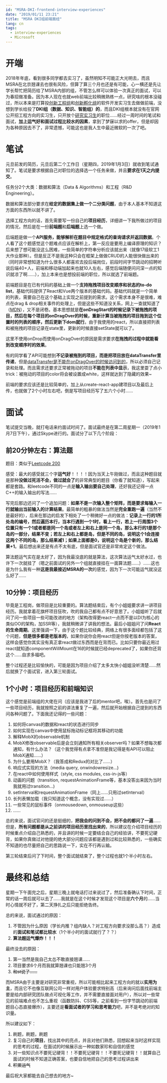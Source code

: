```yaml
---
id: "MSRA-DKI-frontend-interview-experiences"
date: "2019/01/11 23:21"
title: "MSRA DKI组前端面经"
lang: cn
tags:
  - interview-experiences
  - Microsoft
---
```


# 开端

2018年年底，看到很多同学都去实习了，虽然明知不可能正大光明去，而且MSRA在北京翘课去也很有风险，但算了算三个月也还是有可能，心一横还是先让学长帮忙把简历给了MSRA内部的组，不管怎么样可以体验一次真正的面试，可以为春招做准备。因为本人现在也就web前端比较稍微熟练一点，研究啥的根本没碰过，所以本来是打算投[创新工程组](https://www.msra.cn/zh-cn/jobs/interns/ieg-development-intern-20170512?language=chinese)和[创新孵化组](https://www.msra.cn/zh-cn/jobs/interns/ard-incubation-development-intern?language=chinese)的软件开发实习生去做做前端，没想到学长给投了**DKI组（数据、知识、智能组）的**，而且DKI组根本就没有在官网公开招工程方向的实习生，只开放个[研究实习生](https://www.msra.cn/zh-cn/jobs/interns/software-analytic-group-dki-intern?language=chinese)的职位……经过一周时间的笔试和面试，**加上运气好和面试过程比较水的因素**，拿到了梦寐以求的offer，但是却因为各种原因去不了，非常遗憾，可能这也是我人生中最近微软的一次了吧。

# 笔试

元旦前发的简历，元旦后第二个工作日（星期四，2019年1月3日）就收到笔试通知了。笔试是要求根据自己对职位的选择选一个任务来做，并且**要求在1天之内提交**。

任务分2个大类：数据和算法（Data & Algorithms）和工程（R&D Engineering）。

数据和算法部分要求在**给定的数据集上做一个二分类问题**，由于本人基本不知道这方面的东西所以就不讲了。

选择工程方向的话，首先需要写一份自己的**项目经历**，详细讲一下我所做过的项目的情况，然后是在一份**前端题**和**后端题**上选一个做。

后端题是做一个**API服务，能够解析在题目中规定格式的查询请求并返回数据**。个人看了这个题感觉这个题难点应该在解析上，第一反应是要用上编译原理的知识？后来想了想可能没这么困难，一些简单的字符串分析应该就出来（就像17级软工1大作业那种）。但是反正不是我这种只会在框架上做做CRUD的人能很快做出来的（同时非常想知道为什么很多人都喜欢去投后端岗位，前段时间字节跳动的招聘听说后端40+人，前端和移动端加起来也就10人左右，感觉后端随便问问深一点的知识就凉了啊……），加上本来也是想投前端的职位，所以就选了前端题。

前端题目是在已有代码的基础上做一个**支持拖拽项目改变顺序和状态的to-do list**，基础代码提供了React和Vue两个版本的基础代码。基础代码就是一个简单的列表，需要自己在这个基础上实现之前提到的需求。这个需求本身不是很难，难点在drag & drop相关事件的处理上，但是这些不知道没关系，网上一查就知道了（[MDN](https://developer.mozilla.org/en-US/docs/Web/API/HTML_Drag_and_Drop_API)），又不是闭卷。基本思想就是**在onDragStart的时候记录下被拖拽的项目，然后在每个项目的onDragOver的时候，重新计算当被拖拽的项目拖到这个位置时的列表的顺序，然后更新下dom就行**。由于我使用的react，所以直接把列表和被拖拽的项目记录在state里，更新的时候直接setState就可以了。

这里不使用onDrop而使用onDragOver的原因是需求要求**在拖拽的过程中就能看到改变顺序时的效果**。

有的同学看了API可能想到**不记录被拖到的项目，而是把项目放在dataTransfer里传递**，但是[dataTransfer是不能在onDragOver的时候访问到的](https://stackoverflow.com/questions/11065803/determine-what-is-being-dragged-from-dragenter-dragover-events)，所以必须自己记录和处理。而且需求还要求正常被拖动的项目**不能在列表中显示**，我这里耍了点小trick：被拖动的项目的color将会被设置成white，这样就达到了隐藏的效果~

前端的要求应该还是比较简单的，加上从create-react-app建项目以及最后上传，也就做了2个小时左右吧，倒是写项目经历写了五六个小时……

# 面试

笔试提交当晚，就打电话来约面试时间了。面试最终是在第二周星期一（2019年1月7日下午），通过Skype进行的。面试分了以下几个阶段：

## 前20分钟左右：算法题

题目：类似于[Leetcode 200](https://leetcode.com/problems/number-of-islands)

感受：最大的感受就三个字**运气好**！！！！因为当天上午刚做过，而且这种题目就是那种**没做过死活不会，做过就会了**的非常典型的题目（你看了就知道），写起来都是套路。和leetcode不同的一点是**输入输出要自己处理**，还好我还记得一点C++的输入输出的写法……

写完后那边还问了一个追加问题：**如果不是一次输入整个矩阵，而是要求每输入一行就输出当前输入的计算结果**。最简单的粗暴的做法当然是**完全重跑一遍**（当然不是最好的），后来在那边的启发下相处了一个稍微好一点的做法：**记录上一行的1所处岛的编号，然后遍历本行，当本行遇到一个1时，看上一行，若上一行周围3个位置只有一个1或者都是同一个岛或者左上和右上是同一个岛，那么本行的1是那个岛的一部分，结果不变；若左上和右上都是岛，但是不同的岛，说明这个1会连接这两个不同的岛，那么结果减1；如果上面都是0，说明这个岛是个新的，那么结果+1**。最后想出来还是有点不太有底，但是面试官还是非常肯定这个做法。

算法题运气实在是太好了，因为我最没底的就是算法，这次算法运气太好水过，也许下一次就挂了（嗯之前面试的另外一个组就直接挂在一面算法题……）……这也是为什么我有一种**这是我最接近MSRA的一次**的感觉，因为下一次可能运气就没这么好了……

## 10分钟：项目经历

毕竟是工程岗，做项目是比较重要的。算法题结束后，有个小姐姐要求讲一讲项目经历。我就拿着花旗杯项目狂吹，吹的我自己都有点不好意思了。小姐姐听了后就问了问一些项目一些可能改进的地方（架构改得更react一点而不是以DI为核心的类似OO的架构，加SSR等），我就稍微讲了讲我的想法。最后小姐姐问了问**React的生命周期**。这里强调一下，由于这个题比较经典，网络上有很多面经都包括了这个问题，**但是很多都是老版本的**，如果你说你会用react但是你按老版本的答案，这样会感觉你其实没有真正拿react做过东西而是在背而已。比如只要你最近用过react就知道componentWillMount在16的时候就已经deprecated了，如果你还背这个……自求多福吧。

整个过程还是比较愉快的，可能是因为项目介绍了太多太快小姐姐没听清楚……然后就换了个面试官，进入第三轮面试。

## 1个小时：项目经历和前端知识

这个感觉是前端组的大佬在问（应该是我进了后的mentor吧，唉）。首先也是问了一些项目经历，我就按照之前的讲法重复了一遍，然后就开始根据自己提到的东西问各种问题了。下面我还记得的一些问题：

1. 如何将canvas的数据和react的状态进行同步
2. 如何实现在canvas中使用鼠标拖动标记框将其移动的功能
3. 解释MobX的observable机制
4. MobX修改observable后是会立刻通知所有相关observer吗？如果不想每次都通知，有什么办法？（这个我觉得有点拿不准但是我记得是有API可以阻止MobX通知……）
5. 为什么要用MobX？（我答成和Redux的对比了……）
6. 响应式实现的方法（media query, onwindowresize...)
7. 在react中如何使用样式（style, css modules, css-in-js等）
8. 动画的问题（transition, requestAnimationFrame等，基本没答出来因为当时我就用过transition...)
9. setInterval和requestAnimationFrame（同上……只用过setInterval）
10. 长列表懒加载（我只知道这个概念，没有实现过……）
11. 一些常见的鼠标事件（onmousedown, onmouseup这些）
12. ……

总的来说，面试官问的还是挺细的，**把我会的问到不会，把不会的都问了一遍**……但是，**所有问题都是从之前讲的项目经历里找出来的**，所以建议在介绍项目经历的时候重点介绍自己熟悉的，并且讲的时候一定要结合自己的经验讲，不要死记硬背，如果你真做过对他提的绝大部分问题应该都是遇到过和比较熟悉的，一些确实不知道的也尽量把自己的思路说一下，实在不行再认输。

第三轮结束后问了下时间，整个面试就结束了，整个过程也就1个半小时左右。

# 最终和总结

星期一下午面完之后，星期三晚上就电话打过来说过了，然后准备确认下时间，正常的话一周后就可以去了……我就是在这个时候才发现这个项目是**六个月**的……当时心情就不好了，第二天挣扎之后只能拒绝告终。

总的来说，面试通过的原因：

1. 不管因为什么原因（学长内推？组内缺人？对工程方向要求没那么高？）造成的**面试和笔试都比较水**（1个半小时的面试就行了？？）
2. **算法题运气爆炸！！！**

最终没去的原因：

1. 第一当然是我自己太怂不敢直接翘课……
2. 项目要求6个月而我就算翘课也只能翘3个月
3. ~~和st说了……~~

而MSRA由于主要是对研究非常重视，所以可能相比起来工程方向的就以**实用为主**，而且它不也像互联网公司一样对用户体验要求特别高（后来询问后面找前端主要是给内部研究团队做点可视化等工作，并不需要直接面对用户），所以对一些常见的前端难点也不怎么重视（函数防抖、CSS等，之前看到一份字节跳动的前端题目心态直接爆炸），主要还是**看面试者的学习和思考能力**吧，并不是考绝对的知识量。

所以建议如下：

1. 刷题，刷题，刷题
2. 复习自己的**项目**，找出其中的亮点，并且对他们熟悉，回想起来当时这样实现的思考的过程，在面试的时候展示出一种如数家珍和自信的感觉
3. 对一些知识点不要死记硬背！！不要死记硬背！！不要死记硬背！！就算自己面试的时候不知道正确答案，也要自信地把自己的思考过程讲出来
3. ~~积累运气~~

最后祝大家都能去自己想去的地方~
